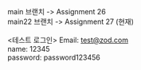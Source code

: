 main 브랜치 -> Assignment 26 <br>
main22 브랜치 -> Assignment 27 (현재)<br>
<br>
<테스트 로그인>
Email: test@zod.com<br>
name: 12345<br>
password: password123456